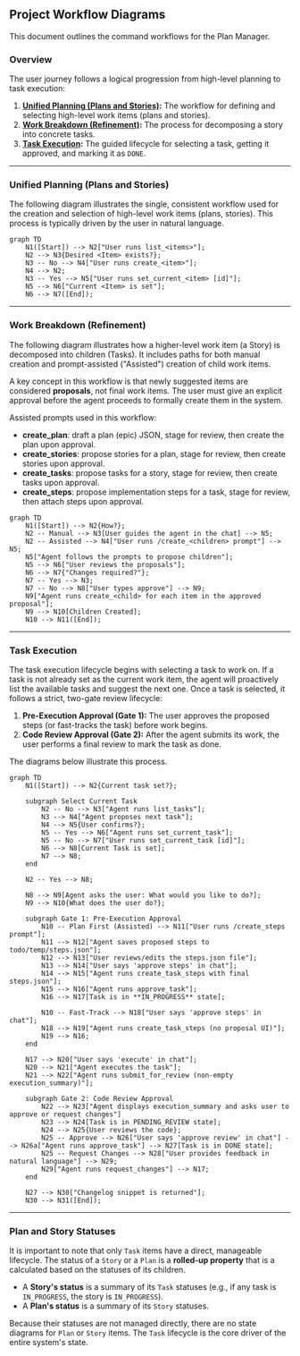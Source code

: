## Project Workflow Diagrams

This document outlines the command workflows for the Plan Manager.

### Overview

The user journey follows a logical progression from high-level planning to task execution:

1.  **[Unified Planning (Plans and Stories)](#unified-planning-plans-and-stories):** The workflow for defining and selecting high-level work items (plans and stories).
2.  **[Work Breakdown (Refinement)](#work-breakdown-refinement):** The process for decomposing a story into concrete tasks.
3.  **[Task Execution](#task-execution):** The guided lifecycle for selecting a task, getting it approved, and marking it as `DONE`.

---

### Unified Planning (Plans and Stories)

The following diagram illustrates the single, consistent workflow used for the creation and selection of high-level work items (plans, stories). This process is typically driven by the user in natural language.

```mermaid
graph TD
    N1([Start]) --> N2["User runs list_<items>"];
    N2 --> N3{Desired <Item> exists?};
    N3 -- No --> N4["User runs create_<item>"];
    N4 --> N2;
    N3 -- Yes --> N5["User runs set_current_<item> [id]"];
    N5 --> N6["Current <Item> is set"];
    N6 --> N7([End]);
```

---

### Work Breakdown (Refinement)

The following diagram illustrates how a higher-level work item (a Story) is decomposed into children (Tasks). It includes paths for both manual creation and prompt-assisted ("Assisted") creation of child work items.

A key concept in this workflow is that newly suggested items are considered **proposals**, not final work items. The user must give an explicit approval before the agent proceeds to formally create them in the system. 

Assisted prompts used in this workflow:
- **create_plan**: draft a plan (epic) JSON, stage for review, then create the plan upon approval.
- **create_stories**: propose stories for a plan, stage for review, then create stories upon approval.
- **create_tasks**: propose tasks for a story, stage for review, then create tasks upon approval.
- **create_steps**: propose implementation steps for a task, stage for review, then attach steps upon approval.

```mermaid
graph TD
    N1([Start]) --> N2{How?};
    N2 -- Manual --> N3[User guides the agent in the chat] --> N5;
    N2 -- Assisted --> N4["User runs /create_<children> prompt"] --> N5;
    N5["Agent follows the prompts to propose children"];
    N5 --> N6["User reviews the proposals"];
    N6 --> N7{"Changes required?"};
    N7 -- Yes --> N3;
    N7 -- No --> N8["User types approve"] --> N9;
    N9["Agent runs create_<child> for each item in the approved proposal"];
    N9 --> N10[Children Created];
    N10 --> N11([End]);
```

---

### Task Execution

The task execution lifecycle begins with selecting a task to work on. If a task is not already set as the current work item, the agent will proactively list the available tasks and suggest the next one. Once a task is selected, it follows a strict, two-gate review lifecycle:

1.  **Pre-Execution Approval (Gate 1):** The user approves the proposed steps (or fast-tracks the task) before work begins.
2.  **Code Review Approval (Gate 2):** After the agent submits its work, the user performs a final review to mark the task as done.

The diagrams below illustrate this process.

```mermaid
graph TD
    N1([Start]) --> N2{Current task set?};
    
    subgraph Select Current Task
        N2 -- No --> N3["Agent runs list_tasks"];
        N3 --> N4["Agent proposes next task"];
        N4 --> N5{User confirms?};
        N5 -- Yes --> N6["Agent runs set_current_task"];
        N5 -- No --> N7["User runs set_current_task [id]"];
        N6 --> N8[Current Task is set];
        N7 --> N8;
    end

    N2 -- Yes --> N8;

    N8 --> N9[Agent asks the user: What would you like to do?];
    N9 --> N10{What does the user do?};
    
    subgraph Gate 1: Pre-Execution Approval
        N10 -- Plan First (Assisted) --> N11["User runs /create_steps prompt"];
        N11 --> N12["Agent saves proposed steps to todo/temp/steps.json"];
        N12 --> N13["User reviews/edits the steps.json file"];
        N13 --> N14["User says 'approve steps' in chat"];
        N14 --> N15["Agent runs create_task_steps with final steps.json"];
        N15 --> N16["Agent runs approve_task"];
        N16 --> N17[Task is in **IN_PROGRESS** state];

        N10 -- Fast-Track --> N18["User says 'approve steps' in chat"];
        N18 --> N19["Agent runs create_task_steps (no proposal UI)"];
        N19 --> N16;
    end
        
    N17 --> N20["User says 'execute' in chat"];
    N20 --> N21["Agent executes the task"];
    N21 --> N22["Agent runs submit_for_review (non-empty execution_summary)"];
    
    subgraph Gate 2: Code Review Approval
        N22 --> N23["Agent displays execution_summary and asks user to approve or request changes"]
        N23 --> N24[Task is in PENDING_REVIEW state];
        N24 --> N25{User reviews the code};
        N25 -- Approve --> N26["User says 'approve review' in chat"] --> N26a["Agent runs approve_task"] --> N27[Task is in DONE state];
        N25 -- Request Changes --> N28["User provides feedback in natural language"] --> N29;
        N29["Agent runs request_changes"] --> N17;
    end
    
    N27 --> N30["Changelog snippet is returned"];
    N30 --> N31([End]);

```

---

### Plan and Story Statuses

It is important to note that only `Task` items have a direct, manageable lifecycle. The status of a `Story` or a `Plan` is a **rolled-up property** that is a calculated based on the statuses of its children.

-   A **Story's status** is a summary of its `Task` statuses (e.g., if any task is `IN_PROGRESS`, the story is `IN_PROGRESS`).
-   A **Plan's status** is a summary of its `Story` statuses.

Because their statuses are not managed directly, there are no state diagrams for `Plan` or `Story` items. The `Task` lifecycle is the core driver of the entire system's state.
